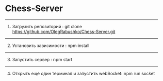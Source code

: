 # Chess-Server
-----------------
1) Загрузить репозиторий :
git clone https://github.com/OlegRabushko/Chess-Server.git
----------
2) Установить зависимости :
npm install
------------
3) Запустить сервер :
npm start
-----------
4) Открыть ещё один терминал и запустить webSocket: 
npm run socket
